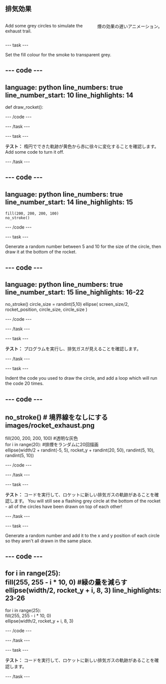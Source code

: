 ## 排気効果

<div style="display: flex; flex-wrap: wrap">
<div style="flex-basis: 200px; flex-grow: 1; margin-right: 15px;">

Add some grey circles to simulate the exhaust trail. 
</div>
<div>

煙の効果の遅いアニメーション。
</div>
</div>

--- task ---

Set the fill colour for the smoke to transparent grey.

--- code ---
---
language: python line_numbers: true line_number_start: 10
line_highlights: 14
---

def draw_rocket():

--- /code ---

--- /task ---


--- task ---

**テスト：** 楕円でできた軌跡が黄色から赤に徐々に変化することを確認します。 Add some code to turn it off.


--- /task ---

--- code ---
---
language: python line_numbers: true line_number_start: 14
line_highlights: 15
---

    fill(200, 200, 200, 100) 
    no_stroke()


--- /code ---

--- task ---

Generate a random number between 5 and 10 for the size of the circle, then draw it at the bottom of the rocket.

--- code ---
---
language: python line_numbers: true line_number_start: 15
line_highlights: 16-22
---

no_stroke() circle_size = randint(5,10) ellipse( screen_size/2, rocket_position, circle_size, circle_size )

--- /code ---

--- /task ---

--- task ---

**テスト：** プログラムを実行し、排気ガスが見えることを確認します。

--- /task ---

--- task ---

Indent the code you used to draw the circle, and add a loop which will run the code 20 times.

--- code ---
---
no_stroke() # 境界線をなしにする
images/rocket_exhaust.png
---

fill(200, 200, 200, 100) #透明な灰色   
for i in range(20): #排煙をランダムに20回描画    
ellipse(width/2 + randint(-5, 5), rocket_y + randint(20, 50), randint(5, 10), randint(5, 10))


--- /code ---

--- /task ---

--- task ---

**テスト：** コードを実行して、ロケットに新しい排気ガスの軌跡があることを確認します。 You will still see a flashing grey circle at the bottom of the rocket - all of the circles have been drawn on top of each other!

--- /task ---

--- task ---

Generate a random number and add it to the x and y position of each circle so they aren't all drawn in the same place.


--- code ---
---
for i in range(25):   
fill(255, 255 - i * 10, 0) #緑の量を減らす    
ellipse(width/2, rocket_y + i, 8, 3)
line_highlights: 23-26
---

for i in range(25):  
fill(255, 255 - i * 10, 0)   
ellipse(width/2, rocket_y + i, 8, 3)

--- /code ---

--- /task ---


--- task ---

**テスト：** コードを実行して、ロケットに新しい排気ガスの軌跡があることを確認します。

--- /task ---


